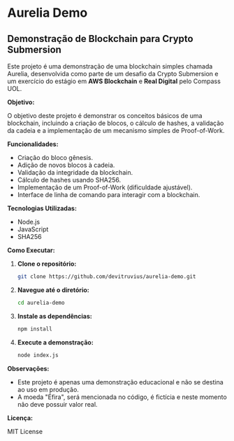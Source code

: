 # Aurelia Demo

## Demonstração de Blockchain para Crypto Submersion

Este projeto é uma demonstração de uma blockchain simples chamada Aurelia, desenvolvida como parte de um desafio da Crypto Submersion e um exercício do estágio em <strong>AWS Blockchain</strong> e <strong>Real Digital</strong> pelo Compass UOL.

**Objetivo:**

O objetivo deste projeto é demonstrar os conceitos básicos de uma blockchain, incluindo a criação de blocos, o cálculo de hashes, a validação da cadeia e a implementação de um mecanismo simples de Proof-of-Work.

**Funcionalidades:**

* Criação do bloco gênesis.
* Adição de novos blocos à cadeia.
* Validação da integridade da blockchain.
* Cálculo de hashes usando SHA256.
* Implementação de um Proof-of-Work (dificuldade ajustável).
* Interface de linha de comando para interagir com a blockchain.

**Tecnologias Utilizadas:**

* Node.js
* JavaScript
* SHA256

**Como Executar:**

1. **Clone o repositório:**
   ```bash
   git clone https://github.com/devitruvius/aurelia-demo.git
   ```

2. **Navegue até o diretório:**
   ```bash
   cd aurelia-demo
   ```

3. **Instale as dependências:**
   ```bash
   npm install
   ```

4. **Execute a demonstração:**
   ```bash
   node index.js
   ```

**Observações:**

* Este projeto é apenas uma demonstração educacional e não se destina ao uso em produção.
* A moeda "Éfira", será mencionada no código, é fictícia e neste momento não deve possuir valor real.

**Licença:**

MIT License
